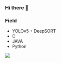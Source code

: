### Hi there 👋


### Field
- YOLOv5 + DeepSORT
- C
- JAVA
- Python

<img src="https://img.shields.io/badge/YOLO-FFC0CB?style=for-the-badge&logo=YOLO&logoColor=white">
